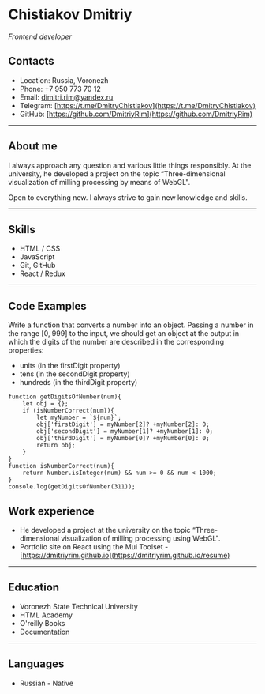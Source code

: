 # Chistiakov Dmitriy #
*Frontend developer*

## Contacts ##
* Location: Russia, Voronezh
* Phone: +7 950 773 70 12
* Email: [dimitri.rim@yandex.ru](mailto:dimitri.rim@yandex.ru)
* Telegram: [https://t.me/DmitryChistiakov](https://t.me/DmitryChistiakov)
* GitHub: [https://github.com/DmitriyRim](https://github.com/DmitriyRim)

---
## About me ##

I always approach any question and various little things responsibly. At the university, he developed a project on the topic “Three-dimensional visualization of milling processing by means of WebGL".

Open to everything new. I always strive to gain new knowledge and skills.

---
## Skills ##

* HTML / CSS
* JavaScript
* Git, GitHub
* React / Redux

---
## Code Examples ##

Write a function that converts a number into an object. Passing a number in the range [0, 999] to the input,
we should get an object at the output in which the digits of the number are described in the corresponding properties:
- units (in the firstDigit property)
- tens (in the secondDigit property)
- hundreds (in the thirdDigit property)

```
function getDigitsOfNumber(num){
    let obj = {};
    if (isNumberCorrect(num)){
        let myNumber = `${num}`;
        obj['firstDigit'] = myNumber[2]? +myNumber[2]: 0;
        obj['secondDigit'] = myNumber[1]? +myNumber[1]: 0;
        obj['thirdDigit'] = myNumber[0]? +myNumber[0]: 0;
        return obj;
    }
}
function isNumberCorrect(num){
    return Number.isInteger(num) && num >= 0 && num < 1000;
}
console.log(getDigitsOfNumber(311));
```

## Work experience ##

* He developed a project at the university on the topic “Three-dimensional visualization of milling processing using WebGL".
* Portfolio site on React using the Mui Toolset - [https://dmitriyrim.github.io](https://dmitriyrim.github.io/resume)
---
## Education ##

- Voronezh State Technical University
- HTML Academy
- O'reilly Books
- Documentation

---
## Languages ##
- Russian - Native